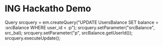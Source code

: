 # ING Hackatho Demo


Query srcquery = em.createQuery("UPDATE UsersBalance SET balance = :srcBalance WHERE  user_id < :p");
srcquery.setParameter("srcBalance", src_bal);
srcquery.setParameter("p", srcBalance.getUserId());
srcquery.executeUpdate();

